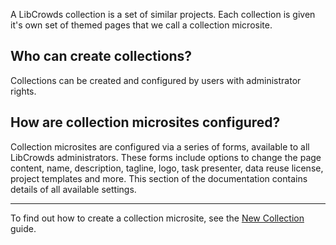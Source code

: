A LibCrowds collection is a set of similar projects. Each collection is given
it's own set of themed pages that we call a collection microsite.

## Who can create collections?

Collections can be created and configured by users with administrator
rights.

## How are collection microsites configured?

Collection microsites are configured via a series of forms, available to all
LibCrowds administrators. These forms include options to change the page
content, name, description, tagline, logo, task presenter, data reuse license,
project templates and more. This section of the documentation contains
details of all available settings.

---

To find out how to create a collection microsite, see the
[New Collection](/collections/new) guide.
